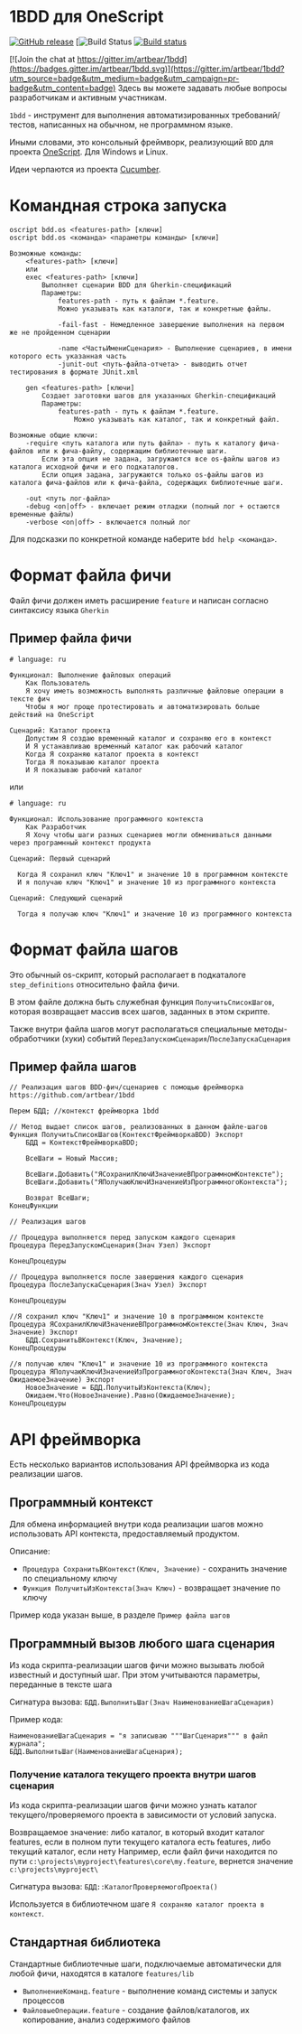 # 1BDD для OneScript

[![GitHub release](https://img.shields.io/github/release/artbear/1bdd.svg)](https://github.com/artbear/1bdd/releases) [![Build Status](http://build.oscript.io/buildStatus/icon?job=oscript-library/1bdd/develop) [![Build status](https://ci.appveyor.com/api/projects/status/vbnk445352crljjn?svg=true)](https://ci.appveyor.com/project/artbear/1bdd) 

[![Join the chat at https://gitter.im/artbear/1bdd](https://badges.gitter.im/artbear/1bdd.svg)](https://gitter.im/artbear/1bdd?utm_source=badge&utm_medium=badge&utm_campaign=pr-badge&utm_content=badge)  Здесь вы можете задавать любые вопросы разработчикам и активным участникам.

`1bdd` - инструмент для выполнения автоматизированных требований/тестов, написанных на обычном, не программном языке.

Иными словами, это консольный фреймворк, реализующий `BDD` для проекта [OneScript](https://github.com/EvilBeaver/OneScript).
Для Windows и Linux.

Идеи черпаются из проекта [Cucumber](https://cucumber.io).

# Командная строка запуска

```
oscript bdd.os <features-path> [ключи]
oscript bdd.os <команда> <параметры команды> [ключи]

Возможные команды:
	<features-path> [ключи]
	или
	exec <features-path> [ключи]
		Выполняет сценарии BDD для Gherkin-спецификаций
		Параметры:
			features-path - путь к файлам *.feature.
			Можно указывать как каталоги, так и конкретные файлы.
			
			-fail-fast - Немедленное завершение выполнения на первом же не пройденном сценарии

			-name <ЧастьИмениСценария> - Выполнение сценариев, в имени которого есть указанная часть
			-junit-out <путь-файла-отчета> - выводить отчет тестирования в формате JUnit.xml

	gen <features-path> [ключи]
		Создает заготовки шагов для указанных Gherkin-спецификаций
		Параметры:
			features-path - путь к файлам *.feature.
				Можно указывать как каталог, так и конкретный файл.

Возможные общие ключи:
	-require <путь каталога или путь файла> - путь к каталогу фича-файлов или к фича-файлу, содержащим библиотечные шаги.
		Если эта опция не задана, загружаются все os-файлы шагов из каталога исходной фичи и его подкаталогов.
		Если опция задана, загружаются только os-файлы шагов из каталога фича-файлов или к фича-файла, содержащих библиотечные шаги.

	-out <путь лог-файла>
	-debug <on|off> - включает режим отладки (полный лог + остаются временные файлы)
	-verbose <on|off> - включается полный лог
```

Для подсказки по конкретной команде наберите
`bdd help <команда>`.

# Формат файла фичи

Файл фичи должен иметь расширение `feature` и написан согласно синтаксису языка `Gherkin`

## Пример файла фичи


```gherkin
# language: ru

Функционал: Выполнение файловых операций
    Как Пользователь
    Я хочу иметь возможность выполнять различные файловые операции в тексте фич
    Чтобы я мог проще протестировать и автоматизировать больше действий на OneScript

Сценарий: Каталог проекта
    Допустим Я создаю временный каталог и сохраняю его в контекст
    И Я устанавливаю временный каталог как рабочий каталог
    Когда Я сохраняю каталог проекта в контекст
    Тогда Я показываю каталог проекта
    И Я показываю рабочий каталог
```

или

```gherkin
# language: ru

Функционал: Использование программного контекста
	Как Разработчик
	Я Хочу чтобы шаги разных сценариев могли обмениваться данными через програмнный контекст продукта

Сценарий: Первый сценарий

  Когда Я сохранил ключ "Ключ1" и значение 10 в программном контексте
  И я получаю ключ "Ключ1" и значение 10 из программного контекста

Сценарий: Следующий сценарий

  Тогда я получаю ключ "Ключ1" и значение 10 из программного контекста
```

# Формат файла шагов

Это обычный os-скрипт, который располагает в подкаталоге `step_definitions` относительно файла фичи.

В этом файле должна быть служебная функция `ПолучитьСписокШагов`, которая возвращает массив всех шагов, заданных в этом скрипте.

Также внутри файла шагов могут располагаться специальные методы-обработчики (хуки) событий `ПередЗапускомСценария`/`ПослеЗапускаСценария`

## Пример файла шагов

```
// Реализация шагов BDD-фич/сценариев c помощью фреймворка https://github.com/artbear/1bdd

Перем БДД; //контекст фреймворка 1bdd

// Метод выдает список шагов, реализованных в данном файле-шагов
Функция ПолучитьСписокШагов(КонтекстФреймворкаBDD) Экспорт
	БДД = КонтекстФреймворкаBDD;

	ВсеШаги = Новый Массив;

	ВсеШаги.Добавить("ЯСохранилКлючИЗначениеВПрограммномКонтексте");
	ВсеШаги.Добавить("ЯПолучаюКлючИЗначениеИзПрограммногоКонтекста");

	Возврат ВсеШаги;
КонецФункции

// Реализация шагов

// Процедура выполняется перед запуском каждого сценария
Процедура ПередЗапускомСценария(Знач Узел) Экспорт
	
КонецПроцедуры

// Процедура выполняется после завершения каждого сценария
Процедура ПослеЗапускаСценария(Знач Узел) Экспорт
	
КонецПроцедуры

//Я сохранил ключ "Ключ1" и значение 10 в программном контексте
Процедура ЯСохранилКлючИЗначениеВПрограммномКонтексте(Знач Ключ, Знач Значение) Экспорт
	БДД.СохранитьВКонтекст(Ключ, Значение);
КонецПроцедуры

//я получаю ключ "Ключ1" и значение 10 из программного контекста
Процедура ЯПолучаюКлючИЗначениеИзПрограммногоКонтекста(Знач Ключ, Знач ОжидаемоеЗначение) Экспорт
	НовоеЗначение = БДД.ПолучитьИзКонтекста(Ключ);
	Ожидаем.Что(НовоеЗначение).Равно(ОжидаемоеЗначение);
КонецПроцедуры
```

# API фреймворка

Есть несколько вариантов использования API фреймворка из кода реализации шагов.

## Программный контекст

Для обмена информацией внутри кода реализации шагов можно использовать API контекста, предоставляемый продуктом.

Описание:
+ `Процедура СохранитьВКонтекст(Ключ, Значение)` - сохранить значение по специальному ключу
+ `Функция ПолучитьИзКонтекста(Знач Ключ)` - возвращает значение по ключу 

Пример кода указан выше, в разделе `Пример файла шагов`

## Программный вызов любого шага сценария

Из кода скрипта-реализации шагов фичи можно вызывать любой известный и доступный шаг.
При этом учитываются параметры, переданные в тексте шага 

Сигнатура вызова: `БДД.ВыполнитьШаг(Знач НаименованиеШагаСценария)`

Пример кода:
```
НаименованиеШагаСценария = "я записываю """ШагСценария""" в файл журнала";
БДД.ВыполнитьШаг(НаименованиеШагаСценария);
```

### Получение каталога текущего проекта внутри шагов сценария

Из кода скрипта-реализации шагов фичи можно узнать каталог текущего/проверяемого проекта 
в зависимости от условий запуска.

Возвращаемое значение:
 		либо каталог, в который входит каталог features, если в полном пути текущего каталога есть features,
 		либо текущий каталог, если нету
Например, если файл фичи находится по пути `c:\projects\myproject\features\core\my.feature`, 
вернется значение `c:\projects\myproject\`

Сигнатура вызова: `БДД::КаталогПроверяемогоПроекта()`

Используется в библиотечном шаге `Я сохраняю каталог проекта в контекст`.

## Стандартная библиотека 

Стандартные библиотечные шаги, подключаемые автоматически для любой фичи, находятся в каталоге `features/lib`
+ `ВыполнениеКоманд.feature` - выполнение команд системы и запуск процессов
+ `ФайловыеОперации.feature` - создание файлов/каталогов, их копирование, анализ содержимого файлов
